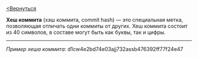[<Вернуться](./add.md)

**Хеш коммита** (хэш коммита, commit hash) — это специальная метка, позволяющая отличать одни коммиты от других. Хеш коммита состоит из 40 символов, в составе могут быть как буквы, так и цифры.

---

*Пример хеша коммита*: d1cw4e2bd74e03ajj732assb476392ff77f24e47